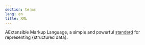 ```yaml
---
section: terms
lang: en
title: XML
---
```


AExtensible Markup Language, a simple and powerful [standard](/glossary/en/terms/standard/) for representing {structured data}.